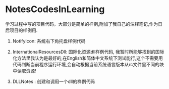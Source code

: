 # NotesCodesInLearning

学习过程中写的项目代码，大部分是简单的样例,附加了我自己的注释笔记,作为日后项目的样例用.

1. NotifyIcon: 系统右下角托盘样例代码

2. InternationalResourcesDll: 国际化资源dll样例代码, 我暂时所能够找到的国际化方法里我认为是最好的,在English和简体中文系统下测试能行,这个不需要用代码判断当前程序运行环境,会自动根据当前系统语言版本从rc文件里不同的块中读取资源!

3. DLLNotes : 创建和调用一个dll的样例代码